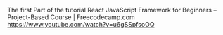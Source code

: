 The first Part of the tutorial
React JavaScript Framework for Beginners – Project-Based Course | Freecodecamp.com
https://www.youtube.com/watch?v=u6gSSpfsoOQ
